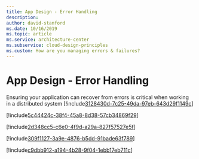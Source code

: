 ```yaml
---
title: App Design - Error Handling
description: 
author: david-stanford
ms.date: 10/16/2019
ms.topic: article
ms.service: architecture-center
ms.subservice: cloud-design-principles
ms.custom: How are you managing errors & failures? 
---
```


# App Design - Error Handling

Ensuring your application can recover from errors is critical when working in a distributed system<!-- Retries for transient errors are impelmented and logged -->
[!include[3128430d-7c25-49da-97eb-643d29f1149c](../../../includes/aar_guidance/3128430d-7c25-49da-97eb-643d29f1149c.md)]

<!-- Request timeouts are configured -->
[!include[5c44424c-38f4-45a8-8d38-57cb34869f29](../../../includes/aar_guidance/5c44424c-38f4-45a8-8d38-57cb34869f29.md)]

<!-- Implemented the "Circuit Breaker" pattern to prevent cascading failures -->
[!include[2d348cc5-c6e0-4f9d-a29a-827f57527e5f](../../../includes/aar_guidance/2d348cc5-c6e0-4f9d-a29a-827f57527e5f.md)]

<!-- Application components are split with seperate health probes -->
[!include[309f1127-3a9e-4876-b5dd-91bade63f789](../../../includes/aar_guidance/309f1127-3a9e-4876-b5dd-91bade63f789.md)]

<!-- Command and Query Responsibility Segregation (CQRS) is implemented on data stores -->
[!include[c9dbb912-a194-4b28-9f04-1ebb17eb711c](../../../includes/aar_guidance/c9dbb912-a194-4b28-9f04-1ebb17eb711c.md)]

